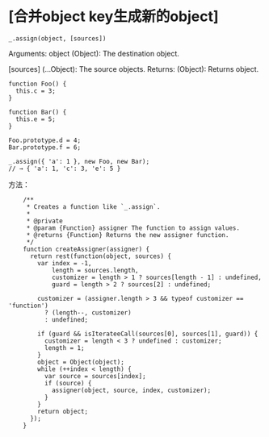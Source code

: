 # [合并object key生成新的object]
 
> 
    _.assign(object, [sources])

Arguments: 
object (Object): The destination object.

[sources] (…Object): The source objects.
Returns:
(Object): Returns object.

```
function Foo() {
  this.c = 3;
}

function Bar() {
  this.e = 5;
}

Foo.prototype.d = 4;
Bar.prototype.f = 6;

_.assign({ 'a': 1 }, new Foo, new Bar);
// → { 'a': 1, 'c': 3, 'e': 5 }
```

方法：

```
    /**
     * Creates a function like `_.assign`.
     *
     * @private
     * @param {Function} assigner The function to assign values.
     * @returns {Function} Returns the new assigner function.
     */
    function createAssigner(assigner) {
      return rest(function(object, sources) {
        var index = -1,
            length = sources.length,
            customizer = length > 1 ? sources[length - 1] : undefined,
            guard = length > 2 ? sources[2] : undefined;

        customizer = (assigner.length > 3 && typeof customizer == 'function')
          ? (length--, customizer)
          : undefined;

        if (guard && isIterateeCall(sources[0], sources[1], guard)) {
          customizer = length < 3 ? undefined : customizer;
          length = 1;
        }
        object = Object(object);
        while (++index < length) {
          var source = sources[index];
          if (source) {
            assigner(object, source, index, customizer);
          }
        }
        return object;
      });
    }
```
